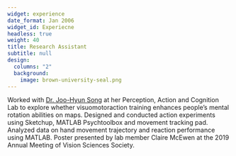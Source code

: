 ```yaml
---
widget: experience
date_format: Jan 2006
widget_id: Experiecne
headless: true
weight: 40
title: Research Assistant
subtitle: null
design:
  columns: "2"
  background:
    image: brown-university-seal.png
---
```

Worked with [Dr. Joo-Hyun Song](https://www.brown.edu/academics/cognitive-linguistic-psychological-sciences/people/faculty/joo-hyun-song) at her Perception, Action and Cognition Lab to explore whether visuomotoraction training enhances people’s mental rotation abilities on maps. Designed and conducted action experiments using Sketchup, MATLAB Psychtoolbox and movement tracking pad. Analyzed data on hand movement trajectory and reaction performance using MATLAB. Poster presented by lab member Claire McEwen at the 2019 Annual Meeting of Vision Sciences Society.